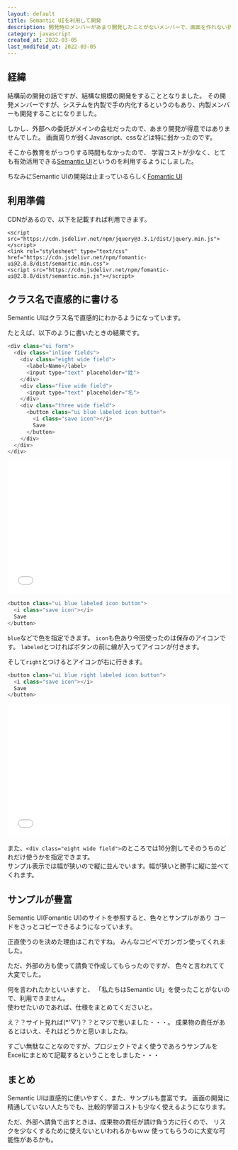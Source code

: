 ```yaml
---
layout: default
title: Semantic UIを利用して開発
description: 開発時のメンバーがあまり開発したことがないメンバーで、画面を作れない状態でした。そこでSemantic UIを利用して開発した話です。
category: javascript
created_at: 2022-03-05
last_modifeid_at: 2022-03-05
---
```


## 経緯

結構前の開発の話ですが、結構な規模の開発をすることとなりました。
その開発メンバーですが、システムを内製で手の内化するというのもあり、内製メンバーも開発することになりました。

しかし、外部への委託がメインの会社だったので、あまり開発が得意ではありませんでした。
画面周りが弱くJavascript、cssなどは特に弱かったのです。

そこから教育をがっつりする時間もなかったので、
学習コストが少なく、とても有効活用できる[Semantic UI](https://semantic-ui.com/)というのを利用するようにしました。

ちなみにSemantic UIの開発は止まっているらしく[Fomantic UI](https://fomantic-ui.com/)

## 利用準備

CDNがあるので、以下を記載すれば利用できます。
```
<script src="https://cdn.jsdelivr.net/npm/jquery@3.3.1/dist/jquery.min.js"></script>
<link rel="stylesheet" type="text/css" href="https://cdn.jsdelivr.net/npm/fomantic-ui@2.8.8/dist/semantic.min.css">
<script src="https://cdn.jsdelivr.net/npm/fomantic-ui@2.8.8/dist/semantic.min.js"></script>
```


## クラス名で直感的に書ける

Semantic UIはクラス名で直感的にわかるようになっています。

たとえば、以下のように書いたときの結果です。

```Javascript
<div class="ui form">
  <div class="inline fields">
    <div class="eight wide field">
      <label>Name</label>
      <input type="text" placeholder="姓">
    </div>
    <div class="five wide field">
      <input type="text" placeholder="名">
    </div>
    <div class="three wide field">
      <button class="ui blue labeled icon button">
        <i class="save icon"></i>
        Save
      </button>
    </div>
  </div>
</div>
```

<iframe width="100%" height="300" src="//jsfiddle.net/mtaketani113/m5a216kc/embedded/result/dark/" allowfullscreen="allowfullscreen" allowpaymentrequest frameborder="0"></iframe>

```Javascript
<button class="ui blue labeled icon button">
  <i class="save icon"></i>
  Save
</button>
```

`blue`などで色を指定できます。 `icon`も色あり今回使ったのは保存のアイコンです。
`labeled`とつければボタンの前に線が入ってアイコンが付きます。

そして`right`とつけるとアイコンが右に行きます。

```Javascript
<button class="ui blue right labeled icon button">
  <i class="save icon"></i>
  Save
</button>
```

<iframe width="100%" height="300" src="//jsfiddle.net/mtaketani113/m5a216kc/2/embedded/result/dark/" allowfullscreen="allowfullscreen" allowpaymentrequest frameborder="0"></iframe>

また、`<div class="eight wide field">`のところでは16分割してそのうちのどれだけ使うかを指定できます。  
サンプル表示では幅が狭いので縦に並んでいます。幅が狭いと勝手に縦に並べてくれます。

## サンプルが豊富

Semantic UI(Fomantic UI)のサイトを参照すると、色々とサンプルがあり
コードをさっとコピーできるようになっています。

正直使うのを決めた理由はこれですね。
みんなコピペでガンガン使ってくれました。

ただ、外部の方も使って請負で作成してもらったのですが、
色々と言われてて大変でした。

何を言われたかといいますと、
「私たちはSemantic UI」を使ったことがないので、利用できません。  
使わせたいのであれば、仕様をまとめてくださいと。

え？？サイト見れば(*'▽')？？とマジで思いました・・・。
成果物の責任があるとはいえ、それはどうかと思いましたね。

すごい無駄なことなのですが、プロジェクトでよく使うであろうサンプルを
Excelにまとめて記載するということをしました・・・

## まとめ

Semantic UIは直感的に使いやすく、また、サンプルも豊富です。
画面の開発に精通していない人たちでも、比較的学習コストも少なく使えるようになります。

ただ、外部へ請負で出すときは、成果物の責任が請け負う方に行くので、
リスクを少なくするために使えないといわれるかもｗｗ
使ってもらうのに大変な可能性があるかも。